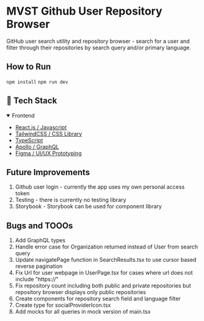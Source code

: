 # MVST Github User Repository Browser

GitHub user search utility and repository browser - search for a user and filter through their repositories by search query and/or primary language.

## How to Run

`npm install`
`npm run dev`

## :space_invader: Tech Stack

<details open>
  <summary>Frontend</summary>
  <ul>
    <li><a href="https://reactjs.org/">React.js / Javascript</a></li>
    <li><a href="https://emotion.sh/">TailwindCSS / CSS Library</a></li>
    <li><a href="https://www.typescriptlang.org/">TypeScript</a></li>
    <li><a href="https://www.apollographql.com/">Apollo / GraphQL</a></li>
    <li><a href="https://www.figma.com/">Figma / UI/UX Prototyping</a></li>
  </ul>
</details>

## Future Improvements

1. Github user login - currently the app uses my own personal access token
2. Testing - there is currently no testing library
3. Storybook - Storybook can be used for component library

## Bugs and TOOOs

1. Add GraphQL types
2. Handle error case for Organization returned instead of User from search query
3. Update navigatePage function in SearchResults.tsx to use cursor based reverse pagination
4. Fix Url for user webpage in UserPage.tsx for cases where url does not include "https://"
5. Fix repository count including both public and private repositories but repository browser displays only public repositories
6. Create components for repository search field and language filter
7. Create type for socialProviderIcon.tsx
8. Add mocks for all queries in mock version of main.tsx
